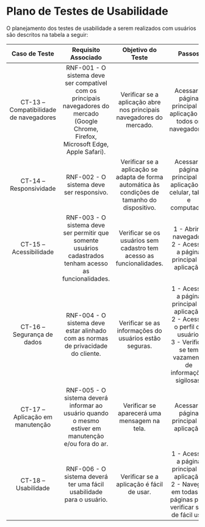# Plano de Testes de Usabilidade

O planejamento dos testes de usabilidade a serem realizados com usuários são descritos na tabela a seguir:

| **Caso de Teste** 	| **Requisito Associado** 	| **Objetivo do Teste** 	| **Passos** 	| **Critério de Êxito** 	|
|:---:	|:---:	|:---:	|:---:	|:---:	|
| CT-13 – Compatibilidade de navegadores 	| RNF-001 - O sistema deve ser compatível com os principais navegadores do mercado (Google Chrome, Firefox, Microsoft Edge, Apple Safari). 	| Verificar se a aplicação abre nos principais navegadores do mercado. 	| Acessar a página principal da aplicação em todos os navegadores. 	| A aplicação deve funcionar corretamente em todos os navegadores. 	|
| CT-14 – Responsividade 	| RNF-002 - O sistema deve ser responsivo. | Verificar se a aplicação se adapta de forma automática às condições de tamanho do dispositivo. | Acessar a página principal da aplicação no celular, tablet e computador. 	| A aplicação deve funcionar corretamente em todos os dispositivos. |
| CT-15 – Acessibilidade 	| RNF-003 - O sistema deve ser permitir que somente usuários cadastrados tenham acesso as funcionalidades. 	| Verificar se os usuários sem cadastro tem acesso as funcionalidades.	| 1 - Abrir o navegador;<br> 2 - Acessar a página principal da aplicação. | As funcionalidades devem ficar disponíveis apenas para usuários cadastrados.	|
| CT-16 – Segurança de dados 	| RNF-004 - O sistema deve estar alinhado com as normas de privacidade do cliente. 	| Verificar se as informações do usuários estão seguras. 	| 1 - Acessar a página principal da aplicação;<br> 2 - Acessar o perfil do usuário;<br> 3 - Verificar se tem vazamento de informações sigilosas. 	| Os dados do cliente não são divulgados à terceiros. 	|
| CT-17 – Aplicação em manutenção 	| RNF-005 - O sistema deverá informar ao usuário quando o mesmo estiver em manutenção e/ou fora do ar. 	| Verificar se aparecerá uma mensagem na tela. 	| Acessar a página principal da aplicação. 	| Uma mensagem aparecerá na tela quando a aplicação estiver em manutenção e/ou fora do ar. 	|
| CT-18 – Usabilidade 	| RNF-006 - O sistema deverá ter uma fácil usabilidade para o usuário. 	| Verificar se a aplicação é fácil de usar. 	| 1 - Acessar a página principal da aplicação;<br> 2 - Navegar em todas as páginas para verificar se é de fácil uso. 	| Usuários de qualquer idade devem conseguir usar a aplicação. 	|
